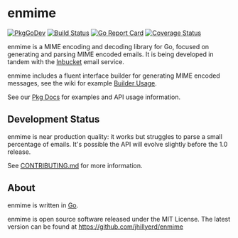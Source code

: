 # enmime
[![PkgGoDev](https://pkg.go.dev/badge/github.com/jhillyerd/enmime)][Pkg Docs]
[![Build Status](https://travis-ci.org/jhillyerd/enmime.svg?branch=master)][Build Status]
[![Go Report Card](https://goreportcard.com/badge/github.com/jhillyerd/enmime)][Go Report Card]
[![Coverage Status](https://coveralls.io/repos/github/jhillyerd/enmime/badge.svg?branch=master)][Coverage Status]


enmime is a MIME encoding and decoding library for Go, focused on generating and
parsing MIME encoded emails.  It is being developed in tandem with the
[Inbucket] email service.

enmime includes a fluent interface builder for generating MIME encoded messages,
see the wiki for example [Builder Usage].

See our [Pkg Docs] for examples and API usage information.


## Development Status

enmime is near production quality: it works but struggles to parse a small
percentage of emails.  It's possible the API will evolve slightly before the 1.0
release.

See [CONTRIBUTING.md] for more information.


## About

enmime is written in [Go][Golang].

enmime is open source software released under the MIT License.  The latest
version can be found at https://github.com/jhillyerd/enmime


[Build Status]:    https://travis-ci.org/jhillyerd/enmime
[Builder Usage]:   https://github.com/jhillyerd/enmime/wiki/Builder-Usage 
[Coverage Status]: https://coveralls.io/github/jhillyerd/enmime
[CONTRIBUTING.md]: https://github.com/jhillyerd/enmime/blob/master/CONTRIBUTING.md
[Inbucket]:        http://www.inbucket.org/
[Golang]:          http://golang.org/
[Go Report Card]:  https://goreportcard.com/report/github.com/jhillyerd/enmime
[Pkg Docs]:        https://pkg.go.dev/github.com/jhillyerd/enmime
